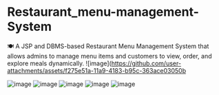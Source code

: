 # Restaurant_menu-management-System
🍽️ A JSP and DBMS-based Restaurant Menu Management System that allows admins to manage menu items and customers to view, order, and explore meals dynamically.
![image](https://github.com/user-attachments/assets/f275e51a-11a9-4183-b95c-363ace03050b


![image](https://github.com/user-attachments/assets/a3b1639f-e2ed-4931-8888-cbc660350ec7)
![image](https://github.com/user-attachments/assets/5dd2febc-1c9f-40be-92b5-ac29b981bd39)
![image](https://github.com/user-attachments/assets/750bc151-ee28-4715-8551-830c8e2b71f5)
![image](https://github.com/user-attachments/assets/80f8474b-4a50-4d7d-a031-4a243ffc3c4a)
![image](https://github.com/user-attachments/assets/213e638f-4237-4b3f-becf-e3e9edfebe14)





